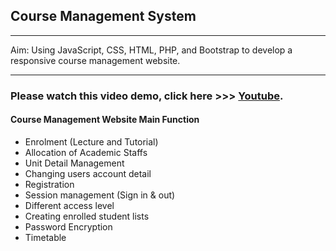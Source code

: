 ## Course Management System
---

Aim: Using JavaScript, CSS, HTML, PHP, and Bootstrap to develop a responsive course management website. 

---

### Please watch this video demo, click here  >>> [Youtube](https://www.youtube.com/watch?v=4tdzcISoEv4).

#### Course Management Website Main Function
- Enrolment (Lecture and Tutorial)
- Allocation of Academic Staffs
- Unit Detail Management
- Changing users account detail
- Registration
- Session management (Sign in & out)
- Different access level
- Creating enrolled student lists
- Password Encryption 
- Timetable








